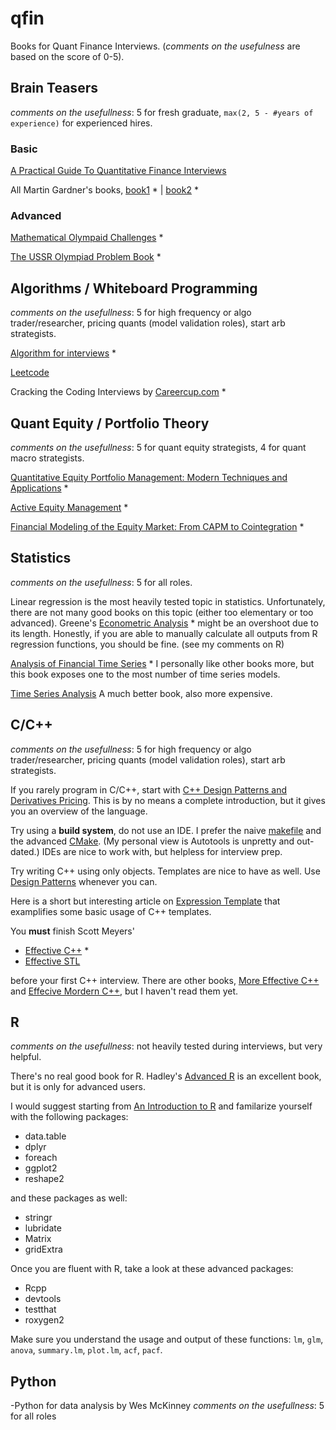 # qfin
Books for Quant Finance Interviews. (*comments on the usefulness* are based on the score of 0-5).

## Brain Teasers

*comments on the usefullness*: 5 for fresh graduate, `max(2, 5 - #years of experience)` for experienced hires.

### Basic
[A Practical Guide To Quantitative Finance Interviews](http://www.amazon.com/Practical-Guide-Quantitative-Finance-Interviews/dp/1438236662)

All Martin Gardner's books, 
  [book1](http://www.amazon.com/Mathematical-Logic-Puzzles-Dover-Recreational/dp/0486281523) * |
  [book2](http://www.amazon.com/Entertaining-Mathematical-Puzzles-Martin-Gardner/dp/0486252116) *
  
### Advanced

[Mathematical Olympaid Challenges](http://www.amazon.com/Mathematical-Olympiad-Challenges-Titu-Andreescu/dp/0817645284) *

[The USSR Olympiad Problem Book](http://www.amazon.com/The-USSR-Olympiad-Problem-Book/dp/0486277097) *

## Algorithms / Whiteboard Programming

*comments on the usefullness*: 5 for high frequency or algo trader/researcher, pricing quants (model validation  roles), start arb strategists.

[Algorithm for interviews](http://www.amazon.com/Algorithms-Interviews-Adnan-Aziz/dp/1453792996) *

[Leetcode](https://leetcode.com/)

Cracking the Coding Interviews by [Careercup.com](http://www.careercup.com/) *

## Quant Equity / Portfolio Theory

*comments on the usefullness*: 5 for quant equity strategists, 4 for quant macro strategists.

[Quantitative Equity Portfolio Management: Modern Techniques and Applications](http://www.amazon.com/Quantitative-Equity-Portfolio-Management-Applications/dp/1584885580) *

[Active Equity Management](http://www.amazon.com/Active-Equity-Management-Xinfeng-Zhou/dp/0692297774) *

[Financial Modeling of the Equity Market: From CAPM to Cointegration](http://www.amazon.com/Financial-Modeling-Equity-Market-Cointegration/dp/0471699004) *

## Statistics

*comments on the usefullness*: 5 for all roles.

Linear regression is the most heavily tested topic in statistics. Unfortunately, there are not many good books on this topic (either too elementary or too advanced). Greene's [Econometric Analysis](http://www.amazon.com/Econometric-Analysis-7th-William-Greene/dp/0131395386) * might be an overshoot due to its length. Honestly, if you are able to manually calculate all outputs from R regression functions, you should be fine. (see my comments on R)

[Analysis of Financial Time Series](http://www.amazon.com/Analysis-Financial-Time-Series-Ruey/dp/0470414359) * I personally like other books more, but this book exposes one to the most number of time series models.

[Time Series Analysis](http://press.princeton.edu/titles/5386.html) A much better book, also more expensive.

## C/C++

*comments on the usefullness*: 5 for high frequency or algo trader/researcher, pricing quants (model validation  roles), start arb strategists.

If you rarely program in C/C++, start with [C++ Design Patterns and Derivatives Pricing](http://www.amazon.com/Patterns-Derivatives-Pricing-Mathematics-Finance/dp/0521721628). This is by no means a complete introduction, but it gives you an overview of the language. 

Try using a **build system**, do not use an IDE.  I prefer the naive [makefile](http://www.amazon.com/Managing-Projects-Make-Nutshell-Handbooks/dp/0596006101) and the advanced [CMake](http://www.cmake.org/). (My personal view is Autotools is unpretty and out-dated.) IDEs are nice to work with, but helpless for interview prep.

Try writing C++ using only objects. Templates are nice to have as well. Use [Design Patterns](https://sourcemaking.com/) whenever you can.  

Here is a short but interesting article on [Expression Template](https://github.com/dmlc/mshadow/tree/master/guide/exp-template) that examplifies some basic usage of C++ templates.

You **must** finish Scott Meyers'

- [Effective C++](http://www.amazon.com/Effective-Specific-Improve-Programs-Designs/dp/0321334876) *
- [Effective STL](http://www.amazon.com/Effective-STL-Specific-Standard-Template/dp/0201749629)

before your first C++ interview.  There are other books, [More Effective C++](http://www.amazon.com/More-Effective-Improve-Programs-Designs/dp/020163371X) and [Effecive Mordern C++](http://www.amazon.com/Effective-Modern-Specific-Ways-Improve/dp/1491903996), but I haven't read them yet.

## R

*comments on the usefullness*: not heavily tested during interviews, but very helpful.

There's no real good book for R. Hadley's [Advanced R](http://adv-r.had.co.nz/) is an excellent book, but it is only for advanced users.

I would suggest starting from [An Introduction to R](https://cran.r-project.org/doc/manuals/r-release/R-intro.html) and familarize yourself with the following packages:

- data.table
- dplyr
- foreach
- ggplot2
- reshape2

and these packages as well:

- stringr
- lubridate
- Matrix
- gridExtra

Once you are fluent with R, take a look at these advanced packages:

- Rcpp
- devtools 
- testthat 
- roxygen2

Make sure you understand the usage and output of these functions: `lm`, `glm`, `anova`, `summary.lm`, `plot.lm`, `acf`, `pacf`.

## Python
-Python for data analysis by Wes McKinney
*comments on the usefullness*: 5 for all roles
